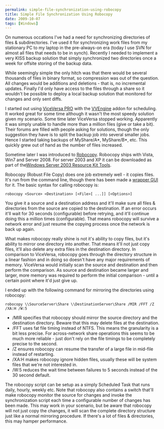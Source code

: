 ```yaml
---
permalink: simple-file-synchronization-using-robocopy
title: Simple File Synchronization Using Robocopy
date: 2009-10-07
tags: [Windows]
---
```

On numerous occations I've had a need for synchronizing directories of files & subdirectories. I've used it for synchronizing work files from my stationary PC to my laptop in the pre-always-on era (today I use SVN for almost all files that needs to be in synch). Recently I needed to implement a very KISS backup solution that simply synchronized two directories once a week for offsite storing of the backup data.

<!-- more -->

While seemingly simple the only hitch was that there would be several thousands of files in binary format, so compression was out of the question. All changes would be additions and deletions - that is, no incremental updates. Finally I'd only have access to the files through a share so it wouldn't be possible to deploy a local backup solution that monitored for changes and only sent diffs.

I started out using [ViceVersa PRO](http://www.tgrmn.com/web/file_synchronization.htm) with the [VVEngine](http://www.tgrmn.com/web/vvengine/vvengine.htm) addon for scheduling. It worked great for some time although it wasn't the most speedy solution given my scenario. Some time later ViceVersa stopped working. Apparently it was simply unable to handle more than a million files (give or take a bit). Their forums are filled with people asking for solutions, though the only suggestion they have is to split the backup job into several smaller jobs. Hence I started taking backups of MyShare/A*, MyShare/B*, etc. This quickly grew out of hand as the number of files increased.

Sometime later I was introduced to [Robocopy](http://technet.microsoft.com/en-us/library/cc733145(WS.10).aspx). Robocopy ships with Vista, Win7 and Server 2008. For server 2003 and XP it can be downloaded as part of the[Windows Server 2003 Resource Kit Tools](http://www.microsoft.com/Downloads/details.aspx?FamilyID=9d467a69-57ff-4ae7-96ee-b18c4790cffd&displaylang=en).

Robocopy (Robust File Copy) does one job extremely well - it copies files. It's run from the command line, though there has been made a [wrapper GUI](http://technet.microsoft.com/en-us/magazine/2006.11.utilityspotlight.aspx) for it. The basic syntax for calling robocopy is:

```
robocopy <Source> <Destination> [<File>[ ...]] [<Options>]
```

You give it a source and a destination address and it'll make sure all files & directories from the source are copied to the destination. If an error occurs it'll wait for 30 seconds (configurable) before retrying, and it'll continue doing this a million times (configurable). That means robocopy will survive a network error and just resume the copying process once the network is back up again.

What makes robocopy really shine is not it's ability to copy files, but it's ability to mirror one directory into another. That means it'll not just copy files, it'll also delete any extra files in the destination directory. In comparison to ViceVersa, robocopy goes through the directory structure in a linear fashion and in doing so doesn't have any major requirements of memory. ViceVersa would initially scan the source and destination and then perform the comparison. As source and destination became larger and larger, more memory was required to perform the initial comparison - until a certain point where it'd just give up.

I ended up with the following command for mirroring the directories using robocopy:

```
robocopy \\SourceServer\Share \\DestinationServer\Share /MIR /FFT /Z /XA:H /W:5
```

  * /MIR specifies that robocopy should mirror the source directory and the destination directory. Beware that this may delete files at the destination.
  * /FFT uses fat file timing instead of NTFS. This means the granularity is a bit less precise. For across-network share operations this seems to be much more reliable - just don't rely on the file timings to be completely precise to the second.
  * /Z ensures robocopy can resume the transfer of a large file in mid-file instead of restarting.
  * /XA:H makes robocopy ignore hidden files, usually these will be system files that we're not interested in.
  * /W:5 reduces the wait time between failures to 5 seconds instead of the 30 second default.

The robocopy script can be setup as a simply Scheduled Task that runs daily, hourly, weekly etc. Note that robocopy also contains a switch that'll make robocopy monitor the source for changes and invoke the synchronization script each time a configurable number of changes has been made. This may work in your scenario, but be aware that robocopy will not just copy the changes, it will scan the complete directory structure just like a normal mirroring procedure. If there's a lot of files & directories, this may hamper performance.
